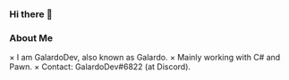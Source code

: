 ### Hi there 👋

<!--
**GalardoDev/GalardoDev** is a ✨ _special_ ✨ repository because its `README.md` (this file) appears on your GitHub profile.

Here are some ideas to get you started:

- 🔭 I’m currently working on ...
- 🌱 I’m currently learning ...
- 👯 I’m looking to collaborate on ...
- 🤔 I’m looking for help with ...
- 💬 Ask me about ...
- 📫 How to reach me: ...
- 😄 Pronouns: ...
- ⚡ Fun fact: ...
-->

### About Me

× I am GalardoDev, also known as Galardo.
× Mainly working with C# and Pawn.
× Contact: GalardoDev#6822 (at Discord).
